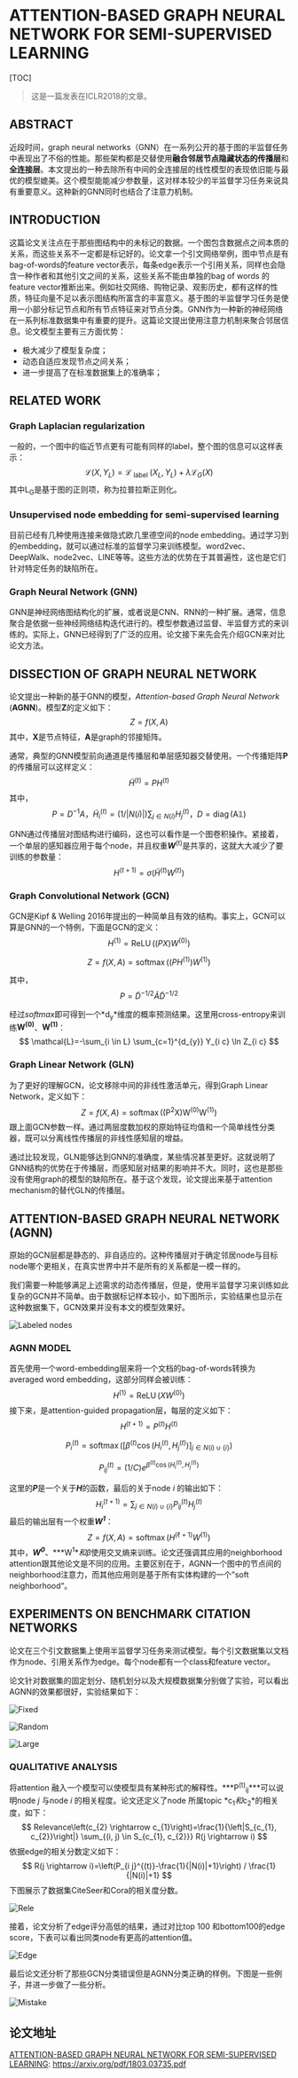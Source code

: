 # ATTENTION-BASED GRAPH NEURAL NETWORK FOR SEMI-SUPERVISED LEARNING

[TOC]

> 这是一篇发表在ICLR2018的文章。

## ABSTRACT

近段时间，graph neural networks（GNN）在一系列公开的基于图的半监督任务中表现出了不俗的性能。那些架构都是交替使用**融合邻居节点隐藏状态的传播层**和**全连接层**。本文提出的一种去除所有中间的全连接层的线性模型的表现依旧能与最优的模型媲美。这个模型能能减少参数量，这对样本较少的半监督学习任务来说具有重要意义。这种新的GNN同时也结合了注意力机制。

## INTRODUCTION

这篇论文关注点在于那些图结构中的未标记的数据。一个图包含数据点之间本质的关系，而这些关系不一定都是标记好的。论文拿一个引文网络举例，图中节点是有bag-of-words的feature vector表示，每条edge表示一个引用关系，同样也会隐含一种作者和其他引文之间的关系，这些关系不能由单独的bag of words 的feature vector推断出来。例如社交网络、购物记录、观影历史，都有这样的性质，特征向量不足以表示图结构所富含的丰富意义。基于图的半监督学习任务是使用一小部分标记节点和所有节点特征来对节点分类。GNN作为一种新的神经网络在一系列标准数据集中有重要的提升。这篇论文提出使用注意力机制来聚合邻居信息。论文模型主要有三方面优势：

* 极大减少了模型复杂度；
* 动态自适应发现节点之间关系；
* 进一步提高了在标准数据集上的准确率；

## RELATED WORK

### Graph Laplacian regularization

一般的，一个图中的临近节点更有可能有同样的label，整个图的信息可以这样表示：
$$
\mathcal{L}\left(X, Y_{L}\right)=\mathcal{L}_{\text { label }}\left(X_{L}, Y_{L}\right)+\lambda \mathcal{L}_{G}(X)
$$
其中L<sub>G</sub>是基于图的正则项，称为拉普拉斯正则化。

### Unsupervised node embedding for semi-supervised learning

目前已经有几种使用连接来做隐式欧几里德空间的node embedding。通过学习到的embedding，就可以通过标准的监督学习来训练模型。word2vec、DeepWalk、node2vec、LINE等等。这些方法的优势在于其普遍性，这也是它们针对特定任务的缺陷所在。

### Graph Neural Network (GNN)

GNN是神经网络图结构化的扩展，或者说是CNN、RNN的一种扩展。通常，信息聚合是依据一些神经网络结构迭代进行的。模型参数通过监督、半监督方式的来训练的。实际上，GNN已经得到了广泛的应用。论文接下来先会先介绍GCN来对比论文方法。

## DISSECTION OF GRAPH NEURAL NETWORK

论文提出一种新的基于GNN的模型，*Attention-based Graph Neural Network* (**AGNN**)。模型**Z**的定义如下：
$$
Z=f(X, A)
$$
其中，**X**是节点特征，**A**是graph的邻接矩阵。

通常，典型的GNN模型前向通道是传播层和单层感知器交替使用。一个传播矩阵**P**的传播层可以这样定义：
$$
\tilde{H}^{(t)}=P H^{(t)}
$$
其中，
$$
P=D^{-1} A  ，\tilde{H}_{i}^{(t)}=(1 /|N(i)|) \sum_{j \in N(i)} H_{j}^{(t)}，D=\operatorname{diag}(\mathrm{A} \mathbb{1})
$$

GNN通过传播层对图结构进行编码，这也可以看作是一个图卷积操作。紧接着，一个单层的感知器应用于每个node，并且权重***W***<sup>(t)</sup>是共享的，这就大大减少了要训练的参数量：
$$
H^{(t+1)}=\sigma\left(\tilde{H}^{(t)} W^{(t)}\right)
$$

### Graph Convolutional Network (GCN)

GCN是Kipf & Welling 2016年提出的一种简单且有效的结构。事实上，GCN可以算是GNN的一个特例，下面是GCN的定义：
$$
H^{(1)}=\operatorname{ReLU}\left((P X) W^{(0)}\right)
$$

$$
Z=f(X, A)=\operatorname{softmax}\left(\left(P H^{(1)}\right) W^{(1)}\right)
$$

其中，
$$
P=\tilde{D}^{-1 / 2} \tilde{A} \tilde{D}^{-1 / 2}
$$

经过*softmax*即可得到一个*d<sub>y</sub>*维度的概率预测结果。这里用cross-entropy来训练**W<sup>(0)</sup>**、**W<sup>(1)</sup>**：
$$
\mathcal{L}=-\sum_{i \in L} \sum_{c=1}^{d_{y}} Y_{i c} \ln Z_{i c}
$$

### Graph Linear Network (GLN)

为了更好的理解GCN，论文移除中间的非线性激活单元，得到Graph Linear Network，定义如下：
$$
Z=f(X, A)=\operatorname{softmax}\left(\left(\mathrm{P}^{2} \mathrm{X}\right) \mathrm{W}^{(0)} \mathrm{W}^{(1)}\right)
$$
跟上面GCN参数一样。通过两层度数加权的原始特征均值和一个简单线性分类器，既可以分离线性传播层的非线性感知层的增益。

通过比较发现，GLN能够达到GNN的准确度，某些情况甚至更好。这就说明了GNN结构的优势在于传播层，而感知层对结果的影响并不大。同时，这也是那些没有使用graph的模型的缺陷所在。基于这个发现，论文提出来基于attention mechanism的替代GLN的传播层。

## ATTENTION-BASED GRAPH NEURAL NETWORK (AGNN)

原始的GCN层都是静态的、非自适应的。这种传播层对于确定邻居node与目标node哪个更相关，在真实世界中并不是所有的关系都是一模一样的。

我们需要一种能够满足上述需求的动态传播层，但是，使用半监督学习来训练如此复杂的GCN并不简单。由于数据标记样本较小，如下图所示，实验结果也显示在这种数据集下，GCN效果并没有本文的模型效果好。

![Labeled nodes](./0514/1.png)

### AGNN MODEL

首先使用一个word-embedding层来将一个文档的bag-of-words转换为averaged word embedding，这部分同样会被训练：
$$
H^{(1)}=\operatorname{ReLU}\left(X W^{(0)}\right)
$$
接下来，是attention-guided propagation层，每层的定义如下：
$$
H^{(t+1)}=P^{(t)} H^{(t)}
$$

$$
P_{i}^{(t)}=\operatorname{softmax}\left(\left[\beta^{(t)} \cos \left(H_{i}^{(t)}, H_{j}^{(t)}\right)\right]_{j \in N(i) \cup\{i\}}\right)
$$

$$
P_{i j}^{(t)}=(1 / C) e^{\beta^{(t)} \cos \left(H_{i}^{(t)}, H_{j}^{(t)}\right)}
$$



这里的***P***是一个关于***H***的函数，最后的关于node *i* 的输出如下：
$$
H_{i}^{(t+1)}=\sum_{j \in N(i) \cup\{i\}} P_{i j}^{(t)} H_{j}^{(t)}
$$
最后的输出层有一个权重***W<sup>1</sup>***：
$$
Z=f(X, A)=\operatorname{softmax}\left(H^{(\ell+1)} W^{(1)}\right)
$$
其中，***W<sup>0</sup>***、***W<sup>1</sup>***和*β*使用交叉熵来训练。论文还强调其应用的neighborhood attention跟其他论文是不同的应用。主要区别在于，AGNN一个图中的节点间的neighborhood注意力，而其他应用则是基于所有实体构建的一个”soft neighborhood“。

## EXPERIMENTS ON BENCHMARK CITATION NETWORKS

论文在三个引文数据集上使用半监督学习任务来测试模型。每个引文数据集以文档作为node、引用关系作为edge。每个node都有一个class和feature vector。

论文针对数据集的固定划分、随机划分以及大规模数据集分别做了实验，可以看出AGNN的效果都很好，实验结果如下：

![Fixed](./0514/2.png)

![Random](./0514/3.png)

![Large](./0514/4.png)

### QUALITATIVE ANALYSIS

将attention 融入一个模型可以使模型具有某种形式的解释性。***P<sup>(t)</sup><sub>ij</sub>***可以说明node *j* 与node *i* 的相关程度。论文还定义了node 所属topic *c<sub>1</sub>*和*c<sub>2</sub>*的相关度，如下：
$$
Relevance\left(c_{2} \rightarrow c_{1}\right)=\frac{1}{\left|S_{c_{1}, c_{2}}\right|} \sum_{(i, j) \in S_{c_{1}, c_{2}}} R(j \rightarrow i)
$$
依据edge的相关分数定义如下：
$$
R(j \rightarrow i)=\left(P_{i j}^{(t)}-\frac{1}{|N(i)|+1}\right) / \frac{1}{|N(i)|+1}
$$
下图展示了数据集CiteSeer和Cora的相关度分数。

![Rele](./0514/5.png)

接着，论文分析了edge评分高低的结果，通过对比top 100 和bottom100的edge score，下表可以看出同类node有更高的attention值。

![Edge](./0514/6.png)

最后论文还分析了那些GCN分类错误但是AGNN分类正确的样例。下图是一些例子，并进一步做了一些分析。

![Mistake](./0514/7.png)

## 论文地址

[ATTENTION-BASED GRAPH NEURAL NETWORK FOR SEMI-SUPERVISED LEARNING](https://arxiv.org/pdf/1803.03735.pdf): https://arxiv.org/pdf/1803.03735.pdf


